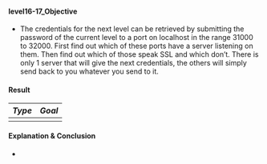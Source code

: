 #### level16-17_Objective

* The credentials for the next level can be retrieved by submitting the password of the current level to a port on localhost in the range 31000 to 32000. First find out which of these ports have a server listening on them. Then find out which of those speak SSL and which don’t. There is only 1 server that will give the next credentials, the others will simply send back to you whatever you send to it.

#### Result

|**_Type_**|**_Goal_**|
|:--:|:--:|
|||

#### Explanation & Conclusion

* 